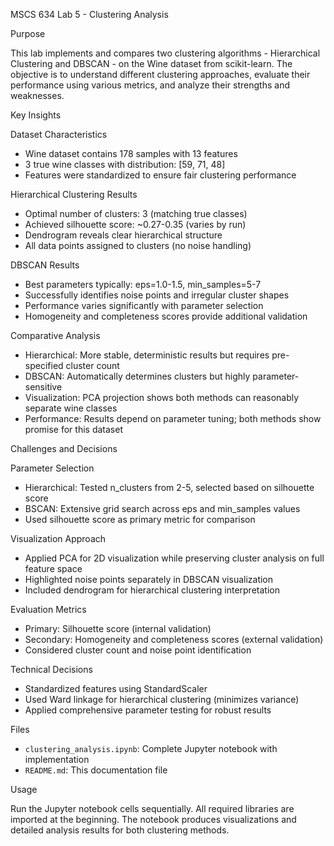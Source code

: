 MSCS 634 Lab 5 - Clustering Analysis

Purpose

This lab implements and compares two clustering algorithms - Hierarchical Clustering and DBSCAN - on the Wine dataset from scikit-learn. The objective is to understand different clustering approaches, evaluate their performance using various metrics, and analyze their strengths and weaknesses.

Key Insights

Dataset Characteristics
- Wine dataset contains 178 samples with 13 features
- 3 true wine classes with distribution: [59, 71, 48]
- Features were standardized to ensure fair clustering performance

Hierarchical Clustering Results
- Optimal number of clusters: 3 (matching true classes)
- Achieved silhouette score: ~0.27-0.35 (varies by run)
- Dendrogram reveals clear hierarchical structure
- All data points assigned to clusters (no noise handling)

DBSCAN Results
- Best parameters typically: eps=1.0-1.5, min_samples=5-7
- Successfully identifies noise points and irregular cluster shapes
- Performance varies significantly with parameter selection
- Homogeneity and completeness scores provide additional validation

Comparative Analysis
- Hierarchical: More stable, deterministic results but requires pre-specified cluster count
- DBSCAN: Automatically determines clusters but highly parameter-sensitive
- Visualization: PCA projection shows both methods can reasonably separate wine classes
- Performance: Results depend on parameter tuning; both methods show promise for this dataset

Challenges and Decisions

Parameter Selection
- Hierarchical: Tested n_clusters from 2-5, selected based on silhouette score
- BSCAN: Extensive grid search across eps and min_samples values
- Used silhouette score as primary metric for comparison

Visualization Approach
- Applied PCA for 2D visualization while preserving cluster analysis on full feature space
- Highlighted noise points separately in DBSCAN visualization
- Included dendrogram for hierarchical clustering interpretation

Evaluation Metrics
- Primary: Silhouette score (internal validation)
- Secondary: Homogeneity and completeness scores (external validation)
- Considered cluster count and noise point identification

Technical Decisions
- Standardized features using StandardScaler
- Used Ward linkage for hierarchical clustering (minimizes variance)
- Applied comprehensive parameter testing for robust results

Files

- `clustering_analysis.ipynb`: Complete Jupyter notebook with implementation
- `README.md`: This documentation file

Usage

Run the Jupyter notebook cells sequentially. All required libraries are imported at the beginning. The notebook produces visualizations and detailed analysis results for both clustering methods.